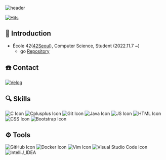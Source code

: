 ![header](https://capsule-render.vercel.app/api?type=venom&color=auto&height=300&section=header&text=Hi%20I'm%20eunwoo&fontSize=50)

[![Hits](https://hits.seeyoufarm.com/api/count/incr/badge.svg?url=https%3A%2F%2Fgithub.com%2FEUNWOOLEEE&count_bg=%2379C83D&title_bg=%23555555&icon=&icon_color=%23E7E7E7&title=hits&edge_flat=false)](https://hits.seeyoufarm.com)

## 🧸 Introduction
- École 42([42Seoul](https://42seoul.kr/seoul42/main/view)), Computer Science, Student (2022.11.7 ~)
  - go [Repository](https://github.com/EUNWOOLEEE/42cursus)

## ☎️ Contact
[![Velog](https://img.shields.io/badge/Velog-20C997?style=flat&logo=velog&logoColor=white)](https://velog.io/@eunwolee/posts)

## 🔍 Skills
![C Icon](https://img.shields.io/badge/C-A8B9CC?style=flat&logo=c&logoColor=white)
![Cplusplus Icon](https://img.shields.io/badge/C++-00599C?style=flat&logo=cplusplus&logoColor=white)
![Git Icon](https://img.shields.io/badge/Git-F05032?style=flat&logo=git&logoColor=white)
![Java Icon](https://img.shields.io/badge/Java-007396?style=flat&logo=&logoColor=white)
![JS Icon](https://img.shields.io/badge/JavaScript-F7DF1E?style=flat&logo=javascript&logoColor=black)
![HTML Icon](https://img.shields.io/badge/HTML-E34F26?style=flat&logo=html5&logoColor=white)
![CSS Icon](https://img.shields.io/badge/CSS-1572B6?style=flat&logo=css3&logoColor=white)
![Bootstrap Icon](https://img.shields.io/badge/Bootstrap-7952B3?style=flat&logo=bootstrap&logoColor=white)

## ⚙️ Tools
![GitHub Icon](https://img.shields.io/badge/GitHub-181717?style=flat&logo=github&logoColor=white)
![Docker Icon](https://img.shields.io/badge/Docker-2496ED?style=flat&logo=docker&logoColor=white)
![Vim Icon](https://img.shields.io/badge/Vim-019733?style=flat&logo=vim&logoColor=white)
![Visual Studio Code Icon](https://img.shields.io/badge/Visual_Studio_Code-007ACC?style=flat&logo=visualstudiocode&logoColor=white)
![IntelliJ_IDEA](https://img.shields.io/badge/IntelliJ_IDEA-000000?style=flat-flat&logo=IntelliJ%20IDEA&logoColor=white)

